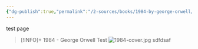 ```yaml
---
{"dg-publish":true,"permalink":"/2-sources/books/1984-by-george-orwell/","title":"1984"}
---
```


test page
> [!INFO]+ 1984 - George Orwell
> Test
![1984-cover.jpg](/img/user/Ignore/1984-cover.jpg) 
> sdfdsaf


